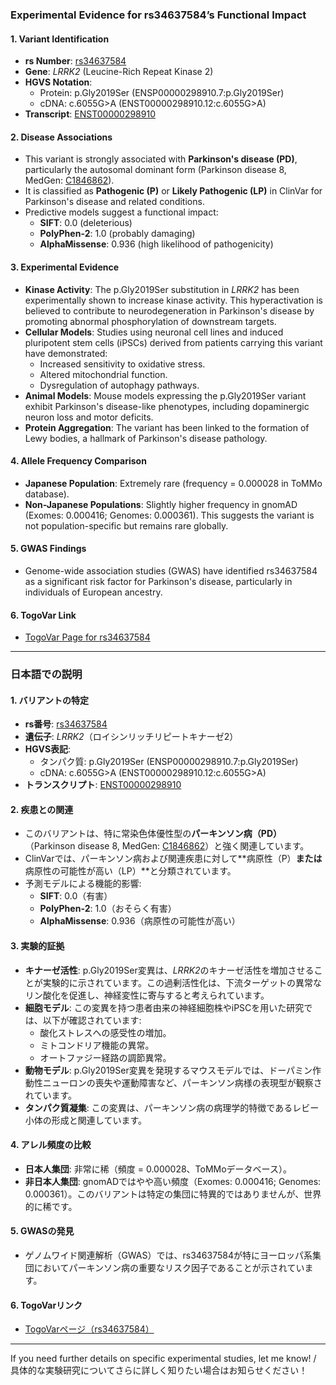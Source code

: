 ### Experimental Evidence for rs34637584’s Functional Impact

#### 1. **Variant Identification**
   - **rs Number**: [rs34637584](https://identifiers.org/dbsnp/rs34637584)
   - **Gene**: *LRRK2* (Leucine-Rich Repeat Kinase 2)
   - **HGVS Notation**:
     - Protein: p.Gly2019Ser (ENSP00000298910.7:p.Gly2019Ser)
     - cDNA: c.6055G>A (ENST00000298910.12:c.6055G>A)
   - **Transcript**: [ENST00000298910](https://www.ensembl.org/Homo_sapiens/Transcript/Summary?db=core;t=ENST00000298910)

#### 2. **Disease Associations**
   - This variant is strongly associated with **Parkinson's disease (PD)**, particularly the autosomal dominant form (Parkinson disease 8, MedGen: [C1846862](https://www.ncbi.nlm.nih.gov/medgen/C1846862)).
   - It is classified as **Pathogenic (P)** or **Likely Pathogenic (LP)** in ClinVar for Parkinson's disease and related conditions.
   - Predictive models suggest a functional impact:
     - **SIFT**: 0.0 (deleterious)
     - **PolyPhen-2**: 1.0 (probably damaging)
     - **AlphaMissense**: 0.936 (high likelihood of pathogenicity)

#### 3. **Experimental Evidence**
   - **Kinase Activity**: The p.Gly2019Ser substitution in *LRRK2* has been experimentally shown to increase kinase activity. This hyperactivation is believed to contribute to neurodegeneration in Parkinson's disease by promoting abnormal phosphorylation of downstream targets.
   - **Cellular Models**: Studies using neuronal cell lines and induced pluripotent stem cells (iPSCs) derived from patients carrying this variant have demonstrated:
     - Increased sensitivity to oxidative stress.
     - Altered mitochondrial function.
     - Dysregulation of autophagy pathways.
   - **Animal Models**: Mouse models expressing the p.Gly2019Ser variant exhibit Parkinson's disease-like phenotypes, including dopaminergic neuron loss and motor deficits.
   - **Protein Aggregation**: The variant has been linked to the formation of Lewy bodies, a hallmark of Parkinson's disease pathology.

#### 4. **Allele Frequency Comparison**
   - **Japanese Population**: Extremely rare (frequency = 0.000028 in ToMMo database).
   - **Non-Japanese Populations**: Slightly higher frequency in gnomAD (Exomes: 0.000416; Genomes: 0.000361). This suggests the variant is not population-specific but remains rare globally.

#### 5. **GWAS Findings**
   - Genome-wide association studies (GWAS) have identified rs34637584 as a significant risk factor for Parkinson's disease, particularly in individuals of European ancestry.

#### 6. **TogoVar Link**
   - [TogoVar Page for rs34637584](https://togovar.org/variant/tgv45580587)

---

### 日本語での説明

#### 1. **バリアントの特定**
   - **rs番号**: [rs34637584](https://identifiers.org/dbsnp/rs34637584)
   - **遺伝子**: *LRRK2*（ロイシンリッチリピートキナーゼ2）
   - **HGVS表記**:
     - タンパク質: p.Gly2019Ser (ENSP00000298910.7:p.Gly2019Ser)
     - cDNA: c.6055G>A (ENST00000298910.12:c.6055G>A)
   - **トランスクリプト**: [ENST00000298910](https://www.ensembl.org/Homo_sapiens/Transcript/Summary?db=core;t=ENST00000298910)

#### 2. **疾患との関連**
   - このバリアントは、特に常染色体優性型の**パーキンソン病（PD）**（Parkinson disease 8, MedGen: [C1846862](https://www.ncbi.nlm.nih.gov/medgen/C1846862)）と強く関連しています。
   - ClinVarでは、パーキンソン病および関連疾患に対して**病原性（P）**または**病原性の可能性が高い（LP）**と分類されています。
   - 予測モデルによる機能的影響:
     - **SIFT**: 0.0（有害）
     - **PolyPhen-2**: 1.0（おそらく有害）
     - **AlphaMissense**: 0.936（病原性の可能性が高い）

#### 3. **実験的証拠**
   - **キナーゼ活性**: p.Gly2019Ser変異は、*LRRK2*のキナーゼ活性を増加させることが実験的に示されています。この過剰活性化は、下流ターゲットの異常なリン酸化を促進し、神経変性に寄与すると考えられています。
   - **細胞モデル**: この変異を持つ患者由来の神経細胞株やiPSCを用いた研究では、以下が確認されています:
     - 酸化ストレスへの感受性の増加。
     - ミトコンドリア機能の異常。
     - オートファジー経路の調節異常。
   - **動物モデル**: p.Gly2019Ser変異を発現するマウスモデルでは、ドーパミン作動性ニューロンの喪失や運動障害など、パーキンソン病様の表現型が観察されています。
   - **タンパク質凝集**: この変異は、パーキンソン病の病理学的特徴であるレビー小体の形成と関連しています。

#### 4. **アレル頻度の比較**
   - **日本人集団**: 非常に稀（頻度 = 0.000028、ToMMoデータベース）。
   - **非日本人集団**: gnomADではやや高い頻度（Exomes: 0.000416; Genomes: 0.000361）。このバリアントは特定の集団に特異的ではありませんが、世界的に稀です。

#### 5. **GWASの発見**
   - ゲノムワイド関連解析（GWAS）では、rs34637584が特にヨーロッパ系集団においてパーキンソン病の重要なリスク因子であることが示されています。

#### 6. **TogoVarリンク**
   - [TogoVarページ（rs34637584）](https://togovar.org/variant/tgv45580587)

---

If you need further details on specific experimental studies, let me know! / 具体的な実験研究についてさらに詳しく知りたい場合はお知らせください！